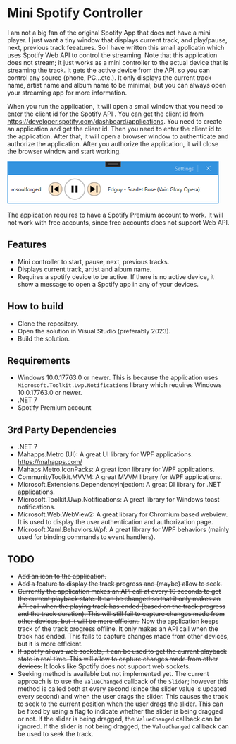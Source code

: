 # Mini Spotify Controller

I am not a big fan of the original Spotify App that does not have a mini player. I just want a tiny window that displays current track, and play/pause, next, previous track feeatures. So I have written this small applicatin which uses Spotify Web API to control the streaming. Note that this application does not stream; it just works as a mini controller to the actual device that is streaming the track. It gets the active device from the API, so you can control any source (phone, PC...etc.). It only displays the current track name, artist name and album name to be minimal; but you can always open your streaming app for more information.

When you run the application, it will open a small window that you need to enter the client id for the Spotify API . You can get the client id from https://developer.spotify.com/dashboard/applications. You need to create an application and get the client id. Then you need to enter the client id to the application. After that, it will open a browser window to authenticate and authorize the application. After you authorize the application, it will close the browser window and start working.

![Sample](./assets/mini-spotify-controller.png "All that the app does")

The application requires to have a Spotify Premium account to work. It will not work with free accounts, since free accounts does not support Web API.

## Features
* Mini controller to start, pause, next, previous tracks.
* Displays current track, artist and album name.
* Requires a spotify device to be active. If there is no active device, it show a message to open a Spotify app in any of your devices.

## How to build
* Clone the repository.
* Open the solution in Visual Studio (preferably 2023).
* Build the solution.

## Requirements
* Windows 10.0.17763.0 or newer. This is because the application uses `Microsoft.Toolkit.Uwp.Notifications` library which requires Windows 10.0.17763.0 or newer.
* .NET 7
* Spotify Premium account

## 3rd Party Dependencies

* .NET 7
* Mahapps.Metro (UI): A great UI library for WPF applications. https://mahapps.com/
* Mahaps.Metro.IconPacks: A great icon library for WPF applications.
* CommunityToolkit.MVVM: A great MVVM library for WPF applications.
* Microsoft.Extensions.DependencyInjection: A great DI library for .NET applications.
* Microsoft.Toolkit.Uwp.Notifications: A great library for Windows toast notifications.
* Microsoft.Web.WebView2: A great library for Chromium based webview. It is used to display the user authentication and authorization page.
* Microsoft.Xaml.Behaviors.Wpf: A great library for WPF behaviors (mainly used for binding commands to event handlers).

## TODO
* ~~Add an icon to the application.~~
* ~~Add a feature to display the track progress and (maybe) allow to seek.~~
* ~~Currently the application makes an API call at every 10 seconds to get the current playback state. It can be changed so that it only makes an API call when the playing track has ended (based on the track progress and the track duration). This will still fail to capture changes made from other devices, but it will be more efficient.~~ Now the application keeps track of the track progress offline. It only makes an API call when the track has ended. This fails to capture changes made from other devices, but it is more efficient.
* ~~If spotify allows web sockets, it can be used to get the current playback state in real time. This will allow to capture changes made from other devices.~~ It looks like Spotify does not support web sockets.
* Seeking method is available but not implemented yet. The current approach is to use the `ValueChanged` callback of the `Slider`; however this method is called both at every second (since the slider value is updated every second) and when the user drags the slider. This causes the track to seek to the current position when the user drags the slider. This can be fixed by using a flag to indicate whether the slider is being dragged or not. If the slider is being dragged, the `ValueChanged` callback can be ignored. If the slider is not being dragged, the `ValueChanged` callback can be used to seek the track.